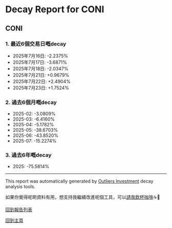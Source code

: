 # Decay Report for CONI

## CONI

### 1. 最近6個交易日嘅decay

- 2025年7月16日: -2.2375%
- 2025年7月17日: -3.6871%
- 2025年7月18日: -2.0347%
- 2025年7月21日: +0.9679%
- 2025年7月22日: +2.4904%
- 2025年7月23日: +1.7524%

### 2. 過去6個月嘅decay

- 2025-02: -3.0809%
- 2025-03: -6.4160%
- 2025-04: -5.1782%
- 2025-05: -38.6703%
- 2025-06: -43.8520%
- 2025-07: -15.2274%

### 3. 過去6年嘅decay

- 2025: -75.5814%

------------------------------
This report was automatically generated by [Outliers Investment](https://outliersecon.github.io/Outliers-Investment/) decay analysis tools.

如果你覺得呢啲資料有用，想支持我繼續改進呢個工具，可以[請我飲杯咖啡](https://buymeacoffee.com/outliersecon)☕🙏

[回到報告列表](https://outliersecon.github.io/Outliers-Investment/reports/reports_public)

[回到主頁](https://outliersecon.github.io/Outliers-Investment/)